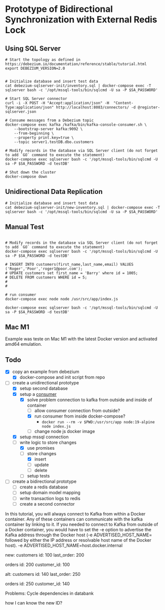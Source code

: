 # Prototype of Bidirectional Synchronization with External Redis Lock

## Using SQL Server

```shell
# Start the topology as defined in https://debezium.io/documentation/reference/stable/tutorial.html
export DEBEZIUM_VERSION=2.0


# Initialize database and insert test data
cat debezium-sqlserver-init/inventory.sql | docker-compose exec -T sqlserver bash -c '/opt/mssql-tools/bin/sqlcmd -U sa -P $SA_PASSWORD'

# Start SQL Server connector
curl -i -X POST -H "Accept:application/json" -H  "Content-Type:application/json" http://localhost:8083/connectors/ -d @register-sqlserver.json

# Consume messages from a Debezium topic
docker-compose exec kafka /kafka/bin/kafka-console-consumer.sh \
    --bootstrap-server kafka:9092 \
    --from-beginning \
    --property print.key=true \
    --topic server1.testDB.dbo.customers

# Modify records in the database via SQL Server client (do not forget to add `GO` command to execute the statement)
docker-compose exec sqlserver bash -c '/opt/mssql-tools/bin/sqlcmd -U sa -P $SA_PASSWORD -d testDB'

# Shut down the cluster
docker-compose down
```

## Unidirectional Data Replication

````shell
# Initialize database and insert test data
cat debezium-sqlserver-init/new-inventory.sql | docker-compose exec -T sqlserver bash -c '/opt/mssql-tools/bin/sqlcmd -U sa -P $SA_PASSWORD'
````

## Manual Test 

```shell

# Modify records in the database via SQL Server client (do not forget to add `GO` command to execute the statement)
docker-compose exec sqlserver bash -c '/opt/mssql-tools/bin/sqlcmd -U sa -P $SA_PASSWORD -d testDB'

# INSERT INTO customers(first_name,last_name,email) VALUES ('Roger','Poor','roger1@poor.com');
# UPDATE customers set first_name = 'Barry' where id = 1005;
# DELETE FROM customers WHERE id = 5;
#
#

# run consumer
docker-compose exec node node /usr/src/app/index.js

docker-compose exec sqlserver bash -c '/opt/mssql-tools/bin/sqlcmd -U sa -P $SA_PASSWORD -d testDB'

```

## Mac M1

Example was teste on Mac M1 with the latest Docker version and activated amd64 emulation. 

## Todo

- [x] copy an example from debezium
  - [x] docker-compose and init script from repo 
- [ ] create a unidirectional prototype
  - [x] setup second database
  - [x] setup a [consumer](https://www.sohamkamani.com/nodejs/working-with-kafka/?utm_content=cmp-true)
    - [x] solve problem connection to kafka from outside and inside of container 
      - [ ] allow consumer connection from outside?
      - [x] run consumer from inside docker-compose?
        - `docker run --rm -v $PWD:/usr/src/app node:19-alpine node index.js` 
      - [ ] change node js docker image 
  - [x] setup mssql connection
  - [ ] write logic to store changes
    - [x] use promises
    - [ ] store changes
      - [x] insert
      - [ ] update
      - [ ] delete
    - [ ] setup tests
- [ ] create a bidirectional prototype
  - [ ] create a redis database
  - [ ] setup domain model mapping
  - [ ] write transaction logs to redis
  - [ ] create a second connector

In this tutorial, you will always connect to Kafka from within a Docker container. 
Any of these containers can communicate with the kafka container by linking to it. If you needed to connect to Kafka from outside of a Docker container, you would have to set the -e option to advertise the Kafka address through the Docker host (-e ADVERTISED_HOST_NAME= followed by either the IP address or resolvable host name of the Docker host).
-e ADVERTISED_HOST_NAME=host.docker.internal

new:
customers
id: 100
last_order: 200

orders
id: 200
customer_id: 100


alt:
customers
id: 140
last_order: 250

orders
id: 250
customer_id: 140


Problems:
Cycle dependencies in databank

how I can know the new ID?
